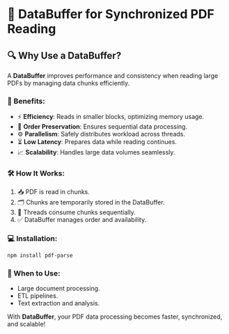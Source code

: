# 📄 DataBuffer for Synchronized PDF Reading

## 🔍 Why Use a DataBuffer?
A **DataBuffer** improves performance and consistency when reading large PDFs by managing data chunks efficiently.

### 🎯 Benefits:
- ⚡ **Efficiency**: Reads in smaller blocks, optimizing memory usage.
- 🔄 **Order Preservation**: Ensures sequential data processing.
- ⚙️ **Parallelism**: Safely distributes workload across threads.
- ⏳ **Low Latency**: Prepares data while reading continues.
- 📈 **Scalability**: Handles large data volumes seamlessly.

### 🛠️ How It Works:
1. 📥 PDF is read in chunks.
2. 🗂️ Chunks are temporarily stored in the DataBuffer.
3. 🔄 Threads consume chunks sequentially.
4. ✅ DataBuffer manages order and availability.

### 💻 Installation:
```bash
npm install pdf-parse
```

### 📌 When to Use:
- Large document processing.
- ETL pipelines.
- Text extraction and analysis.

With **DataBuffer**, your PDF data processing becomes faster, synchronized, and scalable!